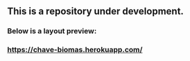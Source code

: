 ## This is a repository under development.

### Below is a layout preview:
### https://chave-biomas.herokuapp.com/

<!-- Screenshot 1:
![alt tag](https://raw.githubusercontent.com/lapig-ufg/chave-interpretacao-biomas/master/screenshots/screen-1.png)

Screenshot 2:
![alt tag](https://raw.githubusercontent.com/lapig-ufg/chave-interpretacao-biomas/master/screenshots/screen-2.png)
 -->
